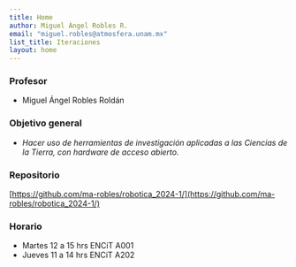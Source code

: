 ```yaml
---
title: Home
author: Miguel Ángel Robles R.
email: "miguel.robles@atmosfera.unam.mx"
list_title: Iteraciones
layout: home
---
```


### Profesor
* Miguel Ángel Robles Roldán

### Objetivo general
* *Hacer uso de herramientas de investigación aplicadas a las Ciencias de la Tierra, con hardware de acceso abierto.*

### Repositorio
[https://github.com/ma-robles/robotica_2024-1/](https://github.com/ma-robles/robotica_2024-1/)

### Horario
* Martes 12 a 15 hrs ENCiT A001
* Jueves 11 a 14 hrs ENCiT A202
